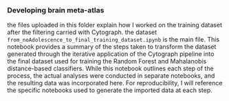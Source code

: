 ### Developing brain meta-atlas

the files uploaded in this folder explain how I worked on the training dataset after the filtering carried with Cytograph.
the dataset `from_noAdolescence_to_final_training_dataset.ipynb` is the main file. This notebook provides a summary of the steps taken to transform the dataset generated through the iterative application of the Cytograph pipeline into the final dataset used for training the Random Forest and Mahalanobis distance-based classifiers. While this notebook outlines each step of the process, the actual analyses were conducted in separate notebooks, and the resulting data was incorporated here. For reproducibility, I will reference the specific notebooks used to generate the imported data at each step.
